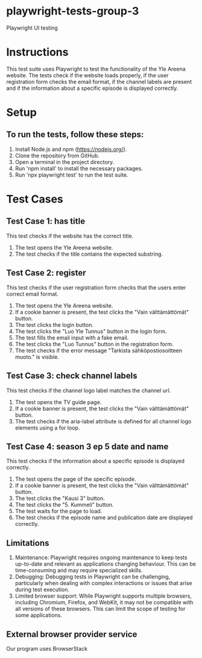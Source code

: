 # playwright-tests-group-3
Playwright UI testing

# Instructions
This test suite uses Playwright to test the functionality of the Yle Areena website. 
The tests check if the website loads properly, if the user registration form checks the email format, if the channel labels are present 
and if the information about a specific episode is displayed correctly.

# Setup
## To run the tests, follow these steps:

1. Install Node.js and npm (https://nodejs.org/).
2. Clone the repository from GitHub.
3. Open a terminal in the project directory.
4. Run 'npm install' to install the necessary packages. 
5. Run 'npx playwright test' to run the test suite.

# Test Cases
## Test Case 1: has title
This test checks if the website has the correct title.

1. The test opens the Yle Areena website.
2. The test checks if the title contains the expected substring.

## Test Case 2: register
This test checks if the user registration form checks that the users enter correct email format.

1. The test opens the Yle Areena website.
2. If a cookie banner is present, the test clicks the "Vain välttämättömät" button.
3. The test clicks the login button.
4. The test clicks the "Luo Yle Tunnus" button in the login form.
5. The test fills the email input with a fake email.
6. The test clicks the "Luo Tunnus" button in the registration form.
7. The test checks if the error message "Tarkista sähköpostiosoitteen muoto." is visible.

## Test Case 3: check channel labels
This test checks if the channel logo label matches the channel url.

1. The test opens the TV guide page.
2. If a cookie banner is present, the test clicks the "Vain välttämättömät" button.
3. The test checks if the aria-label attribute is defined for all channel logo elements using a for loop.

## Test Case 4: season 3 ep 5 date and name
This test checks if the information about a specific episode is displayed correctly.

1. The test opens the page of the specific episode.
2. If a cookie banner is present, the test clicks the "Vain välttämättömät" button.
3. The test clicks the "Kausi 3" button.
4. The test clicks the "5. Kummeli" button.
5. The test waits for the page to load.
6. The test checks if the episode name and publication date are displayed correctly.

## Limitations

1. Maintenance: Playwright requires ongoing maintenance to keep tests up-to-date and relevant as applications changing behaviour. This can be time-consuming and may require specialized skills.
2. Debugging: Debugging tests in Playwright can be challenging, particularly when dealing with complex interactions or issues that arise during test execution.
3. Limited browser support: While Playwright supports multiple browsers, including Chromium, Firefox, and WebKit, it may not be compatible with all versions of these browsers. This can limit the scope of testing for some applications.

## External browser provider service
Our program uses BrowserStack

